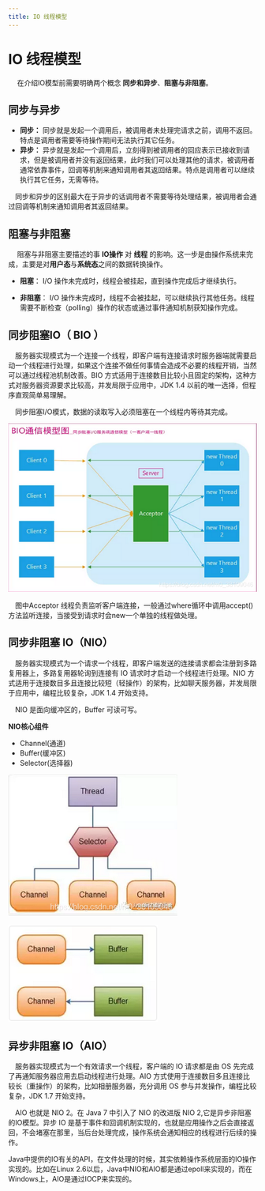 ```yaml
---
title: IO 线程模型
---
```


# IO 线程模型

&emsp; 在介绍IO模型前需要明确两个概念 **同步和异步**、**阻塞与非阻塞**。

## 同步与异步
* **同步：** 同步就是发起一个调用后，被调用者未处理完请求之前，调用不返回。特点是调用者需要等待操作期间无法执行其它任务。
* **异步：** 异步就是发起一个调用后，立刻得到被调用者的回应表示已接收到请求，但是被调用者并没有返回结果，此时我们可以处理其他的请求，被调用者通常依靠事件，回调等机制来通知调用者其返回结果。特点是调用者可以继续执行其它任务，无需等待。

&emsp;同步和异步的区别最大在于异步的话调用者不需要等待处理结果，被调用者会通过回调等机制来通知调用者其返回结果。

## 阻塞与非阻塞

&emsp; 阻塞与非阻塞主要描述的事 **IO操作** 对 **线程** 的影响。这一步是由操作系统来完成，主要是对**用户态**与**系统态**之间的数据转换操作。

* **阻塞**： I/O 操作未完成时，线程会被挂起，直到操作完成后才继续执行。

* **非阻塞**： I/O 操作未完成时，线程不会被挂起，可以继续执行其他任务。线程需要不断检查（polling）操作的状态或通过事件通知机制获知操作完成。

## 同步阻塞IO（ BIO ）

&emsp;服务器实现模式为一个连接一个线程，即客户端有连接请求时服务器端就需要启动一个线程进行处理，如果这个连接不做任何事情会造成不必要的线程开销，当然可以通过线程池机制改善。BIO 方式适用于连接数目比较小且固定的架构，这种方式对服务器资源要求比较高，并发局限于应用中，JDK 1.4 以前的唯一选择，但程序直观简单易理解。

&emsp;同步阻塞I/O模式，数据的读取写入必须阻塞在一个线程内等待其完成。

![alt text](image.png)

&emsp;图中Acceptor 线程负责监听客户端连接，一般通过where循环中调用accept()方法监听连接，当接受到请求时会new一个单独的线程做处理。

## 同步非阻塞 IO（NIO）

&emsp;服务器实现模式为一个请求一个线程，即客户端发送的连接请求都会注册到多路复用器上，多路复用器轮询到连接有 IO 请求时才启动一个线程进行处理。NIO 方式适用于连接数目多且连接比较短（轻操作）的架构，比如聊天服务器，并发局限于应用中，编程比较复杂，JDK 1.4 开始支持。

&emsp;NIO 是面向缓冲区的，Buffer 可读可写。

**NIO核心组件**

* Channel(通道)
* Buffer(缓冲区)
* Selector(选择器)

![alt text](image-1.png)

![alt text](image-2.png)

## 异步非阻塞 IO（AIO）

&emsp;服务器实现模式为一个有效请求一个线程，客户端的 IO 请求都是由 OS 先完成了再通知服务器应用去启动线程进行处理。AIO 方式使用于连接数目多且连接比较长（重操作）的架构，比如相册服务器，充分调用 OS 参与并发操作，编程比较复杂，JDK 1.7 开始支持。

&emsp;AIO 也就是 NIO 2。在 Java 7 中引入了 NIO 的改进版 NIO 2,它是异步非阻塞的IO模型。异步 IO 是基于事件和回调机制实现的，也就是应用操作之后会直接返回，不会堵塞在那里，当后台处理完成，操作系统会通知相应的线程进行后续的操作。

Java中提供的IO有关的API，在文件处理的时候，其实依赖操作系统层面的IO操作实现的。比如在Linux 2.6以后，Java中NIO和AIO都是通过epoll来实现的，而在Windows上，AIO是通过IOCP来实现的。